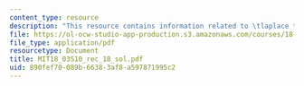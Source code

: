 ```yaml
---
content_type: resource
description: "This resource contains information related to \tlaplace transform."
file: https://ol-ocw-studio-app-production.s3.amazonaws.com/courses/18-03-differential-equations-spring-2010/890fef70089b66383af8a597871995c2_MIT18_03S10_rec_18_sol.pdf
file_type: application/pdf
resourcetype: Document
title: MIT18_03S10_rec_18_sol.pdf
uid: 890fef70-089b-6638-3af8-a597871995c2
---
```

